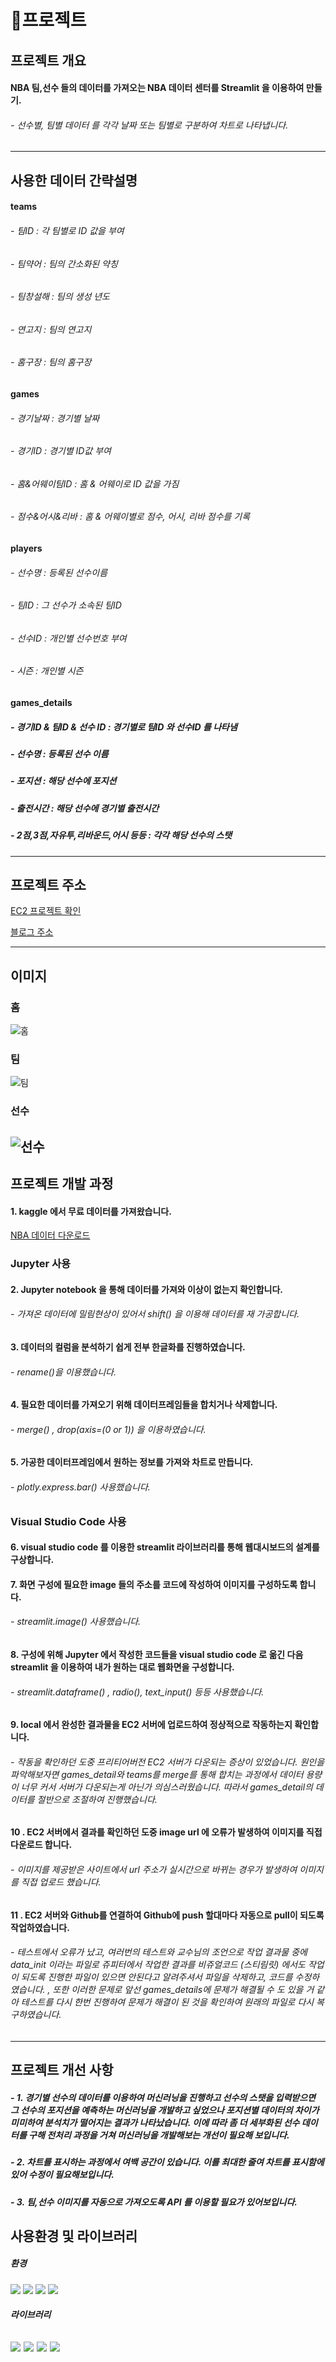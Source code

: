 # 🏀프로젝트

## 프로젝트 개요
#### NBA 팀,선수 들의 데이터를 가져오는 NBA 데이터 센터를 Streamlit 을 이용하여 만들기.
###### - 선수별, 팀별 데이터 를 각각 날짜 또는 팀별로 구분하여 차트로 나타냅니다.
---

## 사용한 데이터 간략설명
#### teams
###### - 팀ID : 각 팀별로 ID 값을 부여
###### - 팀약어 : 팀의 간소화된 약칭
###### - 팀창설해 : 팀의 생성 년도
###### - 연고지 : 팀의 연고지
###### - 홈구장 : 팀의 홈구장

#### games
###### - 경기날짜 : 경기별 날짜 
###### - 경기ID : 경기별 ID값 부여
###### - 홈&어웨이팀ID : 홈 & 어웨이로 ID 값을 가짐
###### - 점수&어시&리바 : 홈 & 어웨이별로 점수, 어시, 리바 점수를 기록

#### players
###### - 선수명 : 등록된 선수이름
###### - 팀ID : 그 선수가 소속된 팀ID
###### - 선수ID : 개인별 선수번호 부여
###### - 시즌 : 개인별 시즌

#### games_details
##### - 경기ID & 팀ID & 선수 ID : 경기별로 팀ID 와 선수ID 를 나타냄
##### - 선수명 : 등록된 선수 이름
##### - 포지션 : 해당 선수에 포지션
##### - 출전시간 : 해당 선수에 경기별 출전시간
##### - 2점,3점,자유투,리바운드,어시 등등 : 각각 해당 선수의 스탯 

---

## 프로젝트 주소
[EC2 프로젝트 확인](http://ec2-3-39-251-194.ap-northeast-2.compute.amazonaws.com:8501/)

[블로그 주소](https://mokokodevelop.tistory.com/category/%EA%B0%9C%EB%B0%9C/%ED%94%84%EB%A1%9C%EC%A0%9D%ED%8A%B8)

---

## 이미지
### 홈
![홈](https://user-images.githubusercontent.com/120348508/209293802-549d9510-526b-42ce-ac87-2c751abc28b2.PNG)

### 팀
![팀](https://user-images.githubusercontent.com/120348508/209293953-43b2a626-f23e-4ac4-bcde-4811fb6e135b.PNG)

### 선수
![선수](https://user-images.githubusercontent.com/120348508/209294019-f85f504d-7651-4404-9ca7-86b962dc1c55.PNG)
---

## 프로젝트 개발 과정
#### 1. kaggle 에서 무료 데이터를 가져왔습니다.
[NBA 데이터 다운로드](https://www.kaggle.com/datasets/nathanlauga/nba-games?resource=download&select=teams.csv)

### Jupyter 사용

#### 2. Jupyter notebook 을 통해 데이터를 가져와 이상이 없는지 확인합니다.
###### - 가져온 데이터에 밀림현상이 있어서 shift() 을 이용해 데이터를 재 가공합니다.

#### 3. 데이터의 컬럼을 분석하기 쉽게 전부 한글화를 진행하였습니다.
###### - rename()을 이용했습니다.

#### 4. 필요한 데이터를 가져오기 위해 데이터프레임들을 합치거나 삭제합니다.
###### - merge() , drop(axis=(0 or 1)) 을 이용하였습니다.

#### 5. 가공한 데이터프레임에서 원하는 정보를 가져와 차트로 만듭니다.
###### - plotly.express.bar() 사용했습니다.

### Visual Studio Code 사용

#### 6. visual studio code 를 이용한 streamlit 라이브러리를 통해 웹대시보드의 설계를 구상합니다.

#### 7. 화면 구성에 필요한 image 들의 주소를 코드에 작성하여 이미지를 구성하도록 합니다.
###### - streamlit.image() 사용했습니다.

#### 8. 구성에 위해 Jupyter 에서 작성한 코드들을 visual studio code 로 옮긴 다음 streamlit 을 이용하여 내가 원하는 대로 웹화면을 구성합니다.
###### - streamlit.dataframe() , radio(), text_input() 등등 사용했습니다.

#### 9. local 에서 완성한 결과물을 EC2 서버에 업로드하여 정상적으로 작동하는지 확인합니다.
###### - 작동을 확인하던 도중 프리티어버전 EC2 서버가 다운되는 증상이 있었습니다. 원인을 파악해보자면 games_detail와 teams를 merge를 통해 합치는 과정에서 데이터 용량이 너무 커서 서버가 다운되는게 아닌가 의심스러웠습니다. 따라서 games_detail의 데이터를 절반으로 조절하여 진행했습니다.

#### 10 . EC2 서버에서 결과를 확인하던 도중 image url 에 오류가 발생하여 이미지를 직접 다운로드 합니다.
###### - 이미지를 제공받은 사이트에서 url 주소가 실시간으로 바뀌는 경우가 발생하여 이미지를 직접 업로드 했습니다.

#### 11 . EC2 서버와 Github를 연결하여 Github에 push 할대마다 자동으로 pull이 되도록 작업하였습니다.
###### - 테스트에서 오류가 났고, 여러번의 테스트와 교수님의 조언으로 작업 결과물 중에 data_init 이라는 파일로 쥬피터에서 작업한 결과를 비쥬얼코드 (스티림릿) 에서도 작업이 되도록 진행한 파일이 있으면 안된다고 알려주셔서 파일을 삭제하고, 코드를 수정하였습니다. , 또한 이러한 문제로 앞선 games_details에 문제가 해결될 수 도 있을 거 같아 테스트를 다시 한번 진행하여 문제가 해결이 된 것을 확인하여 원래의 파일로 다시 복구하였습니다.

---

## 프로젝트 개선 사항
##### - 1. 경기별 선수의 데이터를 이용하여 머신러닝을 진행하고 선수의 스탯을 입력받으면 그 선수의 포지션을 예측하는 머신러닝을 개발하고 싶었으나 포지션별 데이터의 차이가 미미하여 분석치가 떨어지는 결과가 나타났습니다. 이에 따라 좀 더 세부화된 선수 데이터를 구해 전처리 과정을 거쳐 머신러닝을 개발해보는 개선이 필요해 보입니다.

##### - 2. 차트를 표시하는 과정에서 여백 공간이 있습니다. 이를 최대한 줄여 차트를 표시함에 있어 수정이 필요해보입니다.

##### - 3. 팀,선수 이미지를 자동으로 가져오도록 API 를 이용할 필요가 있어보입니다.

## 사용환경 및 라이브러리
##### 환경
<img src="https://img.shields.io/badge/Windows-0078D6?style=for-the-badge&logo=Windows&logoColor=white"> <img src="https://img.shields.io/badge/Amazon EC2-FF9900.svg?style=for-the-badge&logo=Amazon EC2&logoColor=white"/> <img src="https://img.shields.io/badge/Python-3776AB.svg?style=for-the-badge&logo=Python&logoColor=white"/> <img src="https://img.shields.io/badge/Jupyter-F37626.svg?style=for-the-badge&logo=Jupyter&logoColor=white"/> 

##### 라이브러리
<img src="https://img.shields.io/badge/Streamlit-FF4B4B.svg?style=for-the-badge&logo=Streamlit&logoColor=white"/> <img src="https://img.shields.io/badge/pandas-150458.svg?style=for-the-badge&logo=pandas&logoColor=white"/> <img src="https://img.shields.io/badge/Plotly-3F4F75.svg?style=for-the-badge&logo=Plotly&logoColor=white"/> <img src="https://img.shields.io/badge/NumPy-013243.svg?style=for-the-badge&logo=NumPy&logoColor=white"/>
---




